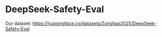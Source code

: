 # DeepSeek-Safety-Eval

Our dataset:
https://huggingface.co/datasets/Zonghao2025/DeepSeek-Safety-Eval
